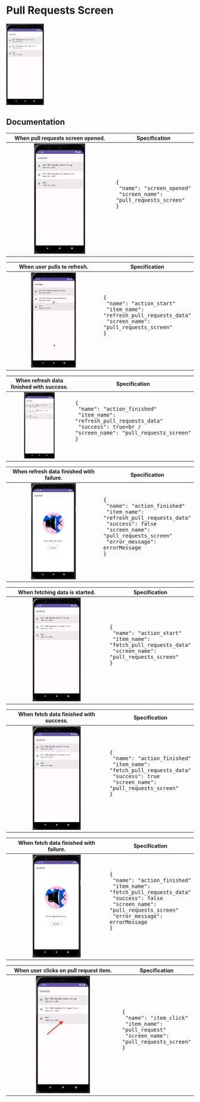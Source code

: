 # Pull Requests Screen

<img src="../analytics_imgs/pull_requests/prs_screen_opened.png" width=20% height=20%>

## Documentation

|                           When pull requests screen opened.                            | Specification                                                                                     |
|:--------------------------------------------------------------------------------------:|---------------------------------------------------------------------------------------------------|
| <img src="../analytics_imgs/pull_requests/prs_screen_opened.png" width=50% height=50%> | <pre>{<br />   "name": "screen_opened"<br />   "screen_name": "pull_requests_screen"<br />}<pre/> |

|                           When user pulls to refresh.                            | Specification                                                                                                                                      |
|:--------------------------------------------------------------------------------:|----------------------------------------------------------------------------------------------------------------------------------------------------|
| <img src="../analytics_imgs/pull_requests/refresh_prs.png" width=50% height=50%> | <pre>{<br />   "name": "action_start"<br />   "item_name": "refresh_pull_requests_data"<br />   "screen_name": "pull_requests_screen"<br />}<pre/> |

|                         When refresh data finished with success.                         | Specification                                                                                                                                                                |
|:----------------------------------------------------------------------------------------:|------------------------------------------------------------------------------------------------------------------------------------------------------------------------------|
| <img src="../analytics_imgs/pull_requests/refresh_prs_success.png" width=50% height=50%> | <pre>{<br />   "name": "action_finished"<br />   "item_name": "refresh_pull_requests_data"<br />   "success": true<br /   "screen_name": "pull_requests_screen"<br />}<pre/> |

|                         When refresh data finished with failure.                         | Specification                                                                                                                                                                                                        |
|:----------------------------------------------------------------------------------------:|----------------------------------------------------------------------------------------------------------------------------------------------------------------------------------------------------------------------|
| <img src="../analytics_imgs/pull_requests/refresh_prs_failure.png" width=50% height=50%> | <pre>{<br />   "name": "action_finished"<br />   "item_name": "refresh_pull_requests_data"<br />   "success": false<br />   "screen_name": "pull_requests_screen"<br />   "error_message": errorMessage<br />}<pre/> |

|                         When fetching data is started.                         | Specification                                                                                                                                    |
|:------------------------------------------------------------------------------:|--------------------------------------------------------------------------------------------------------------------------------------------------|
| <img src="../analytics_imgs/pull_requests/fetch_prs.png" width=50% height=50%> | <pre>{<br />   "name": "action_start"<br />   "item_name": "fetch_pull_requests_data"<br />   "screen_name": "pull_requests_screen"<br />}<pre/> |

|                         When fetch data finished with success.                         | Specification                                                                                                                                                               |
|:--------------------------------------------------------------------------------------:|-----------------------------------------------------------------------------------------------------------------------------------------------------------------------------|
| <img src="../analytics_imgs/pull_requests/fetch_prs_success.png" width=50% height=50%> | <pre>{<br />   "name": "action_finished"<br />   "item_name": "fetch_pull_requests_data"<br />   "success": true<br />   "screen_name": "pull_requests_screen"<br />}<pre/> |

|                         When fetch data finished with failure.                         | Specification                                                                                                                                                                                                      |
|:--------------------------------------------------------------------------------------:|--------------------------------------------------------------------------------------------------------------------------------------------------------------------------------------------------------------------|
| <img src="../analytics_imgs/pull_requests/fetch_prs_failure.png" width=50% height=50%> | <pre>{<br />   "name": "action_finished"<br />   "item_name": "fetch_pull_requests_data"<br />   "success": false<br />   "screen_name": "pull_requests_screen"<br />   "error_message": errorMessage<br />}<pre/> |

|                           When user clicks on pull request item.                           | Specification                                                                                                                      |
|:------------------------------------------------------------------------------------------:|------------------------------------------------------------------------------------------------------------------------------------|
| <img src="../analytics_imgs/pull_requests/navigate_to_reviewers.png" width=50% height=50%> | <pre>{<br />   "name": "item_click"<br />   "item_name": "pull_request"<br />   "screen_name": "pull_requests_screen"<br />}<pre/> |
